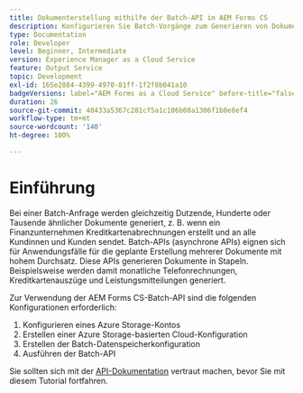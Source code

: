 ```yaml
---
title: Dokumenterstellung mithilfe der Batch-API in AEM Forms CS
description: Konfigurieren Sie Batch-Vorgänge zum Generieren von Dokumenten und lösen Sie diese aus.
type: Documentation
role: Developer
level: Beginner, Intermediate
version: Experience Manager as a Cloud Service
feature: Output Service
topic: Development
exl-id: 165e2884-4399-4970-81ff-1f2f8b041a10
badgeVersions: label="AEM Forms as a Cloud Service" before-title="false"
duration: 26
source-git-commit: 48433a5367c281cf5a1c106b08a1306f1b0e8ef4
workflow-type: tm+mt
source-wordcount: '140'
ht-degree: 100%

---
```


# Einführung

Bei einer Batch-Anfrage werden gleichzeitig Dutzende, Hunderte oder Tausende ähnlicher Dokumente generiert, z. B. wenn ein Finanzunternehmen Kreditkartenabrechnungen erstellt und an alle Kundinnen und Kunden sendet.
Batch-APIs (asynchrone APIs) eignen sich für Anwendungsfälle für die geplante Erstellung mehrerer Dokumente mit hohem Durchsatz. Diese APIs generieren Dokumente in Stapeln. Beispielsweise werden damit monatliche Telefonrechnungen, Kreditkartenauszüge und Leistungsmitteilungen generiert.

Zur Verwendung der AEM Forms CS-Batch-API sind die folgenden Konfigurationen erforderlich:

1. Konfigurieren eines Azure Storage-Kontos
1. Erstellen einer Azure Storage-basierten Cloud-Konfiguration
1. Erstellen der Batch-Datenspeicherkonfiguration
1. Ausführen der Batch-API

Sie sollten sich mit der [API-Dokumentation](https://experienceleague.adobe.com/docs/experience-manager-cloud-service/assets/batch-api.yaml?lang=de) vertraut machen, bevor Sie mit diesem Tutorial fortfahren.
